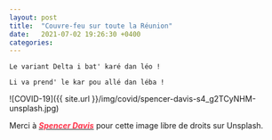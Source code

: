 ```yaml
---
layout: post
title:  "Couvre-feu sur toute la Réunion"
date:   2021-07-02 19:26:30 +0400
categories: 
---
```

<!---

You’ll find this post in your `_posts` directory. Go ahead and edit it and re-build the site to see your changes. You can rebuild the site in many different ways, but the most common way is to run `jekyll serve`, which launches a web server and auto-regenerates your site when a file is updated.

Jekyll requires blog post files to be named according to the following format:

`YEAR-MONTH-DAY-title.MARKUP`

Where `YEAR` is a four-digit number, `MONTH` and `DAY` are both two-digit numbers, and `MARKUP` is the file extension representing the format used in the file. After that, include the necessary front matter. Take a look at the source for this post to get an idea about how it works.

Jekyll also offers powerful support for code snippets:

{% highlight ruby %}
def print_hi(name)
  puts "Hi, #{name}"
end
print_hi('Tom')
#=> prints 'Hi, Tom' to STDOUT.
{% endhighlight %}

Check out the [Jekyll docs][jekyll-docs] for more info on how to get the most out of Jekyll. File all bugs/feature requests at [Jekyll’s GitHub repo][jekyll-gh]. If you have questions, you can ask them on [Jekyll Talk][jekyll-talk].

[jekyll-docs]: https://jekyllrb.com/docs/home
[jekyll-gh]:   https://github.com/jekyll/jekyll
[jekyll-talk]: https://talk.jekyllrb.com/

--->


`Le variant Delta i bat' karé dan léo !`

`Li va prend' le kar pou allé dan léba !`


![COVID-19]({{ site.url }}/img/covid/spencer-davis-s4_g2TCyNHM-unsplash.jpg)

Merci à <a href="https://unsplash.com/@spencerbdavis?utm_source=unsplash&utm_medium=referral&utm_content=creditCopyText" target="_blank"><span style="color:  #ff3349">***Spencer Davis***</span></a>  pour cette image libre de droits sur Unsplash.
  